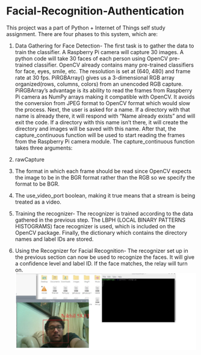 # Facial-Recognition-Authentication
This project was a part of Python + Internet of Things self study assignment. 
There are four phases to this system, which are:
1. Data Gathering for Face Detection- 
The first task is to gather the data to train the classifier. A Raspberry Pi camera will capture 30 images. A python code will take 30 faces of each person using OpenCV pre-trained classifier. OpenCV already contains many pre-trained classifiers for face, eyes, smile, etc. The resolution is set at (640, 480) and frame rate at 30 fps.
PiRGBArray() gives us a 3-dimensional RGB array organized(rows, columns, colors) from an unencoded RGB capture. PiRGBArray’s advantage is its ability to read the frames from Raspberry Pi camera as NumPy arrays making it compatible with OpenCV. It avoids the conversion from JPEG format to OpenCV format which would slow the process. Next, the user is asked for a name. If a directory with that name is already there, it will respond with “Name already exists” and will exit the code. If a directory with this name isn’t there, it will create the directory and images will be saved with this name. After that, the capture_continuous function will be used to start reading the frames from the Raspberry Pi camera module.
The capture_continuous function takes three arguments:
1. rawCapture
2. The format in which each frame should be read since OpenCV expects the image to be in the BGR format rather than the RGB so we specify the format to be BGR.
3. The use_video_port boolean, making it true means that a stream is being treated as a video. 

2. Training the recognizer- The recognizer is trained according to the data gathered in the previous step. The LBPH (LOCAL BINARY PATTERNS HISTOGRAMS) face recognizer is used, which is included on the OpenCV package. Finally, the dictionary which contains the directory names and label IDs are stored.

3. Using the Recognizer for Facial Recognition- The recognizer set up in the previous section can now be used to recognize the faces. It will give a confidence level and label ID. If the face matches, the relay will turn on. 
![](images/Facial_Auth.PNG)




